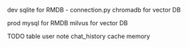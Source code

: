 dev
    sqlite for RMDB - connection.py
    chromadb for vector DB

prod
    mysql for RMDB
    milvus for vector DB

TODO
    table
        user
        note
        chat_history
    cache
    memory
